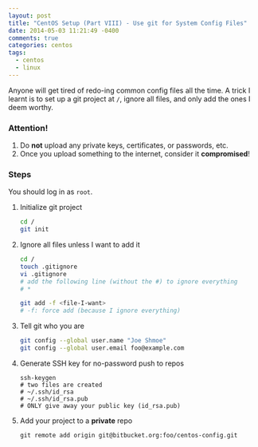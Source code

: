 ```yaml
---
layout: post
title: "CentOS Setup (Part VIII) - Use git for System Config Files"
date: 2014-05-03 11:21:49 -0400
comments: true
categories: centos
tags:
  - centos
  - linux
---
```


Anyone will get tired of redo-ing common config files all the time. A trick I
learnt is to set up a git project at `/`, ignore all files, and only add the
ones I deem worthy.

### **Attention!**

1. Do **not** upload any private keys, certificates, or passwords, etc.
2. Once you upload something to the internet, consider it **compromised**!

<!-- more -->
### Steps

You should log in as `root`.

1. Initialize git project

    ```sh
    cd /
    git init
    ```

2. Ignore all files unless I want to add it

    ```sh
    cd /
    touch .gitignore
    vi .gitignore
    # add the following line (without the #) to ignore everything
    # *

    git add -f <file-I-want>
    # -f: force add (because I ignore everything)
    ```

3. Tell git who you are

    ```sh
    git config --global user.name "Joe Shmoe"
    git config --global user.email foo@example.com
    ```

4. Generate SSH key for no-password push to repos

    ```
    ssh-keygen
    # two files are created
    # ~/.ssh/id_rsa
    # ~/.ssh/id_rsa.pub
    # ONLY give away your public key (id_rsa.pub)
    ```

5. Add your project to a **private** repo

    ```
    git remote add origin git@bitbucket.org:foo/centos-config.git
    ```
